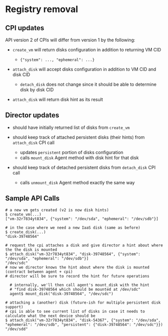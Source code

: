 # Registry removal

## CPI updates

API version 2 of CPIs will differ from version 1 by the following:

- `create_vm` will return disks configuration in addition to returning VM CID
  - `{"system": ..., "ephemeral": ...}`

- `attach_disk` will accept disks configuration in addition to VM CID and disk CID
  - `detach_disk` does not change since it should be able to determine disk by disk CID

- `attach_disk` will return disk hint as its result

## Director updates

- should have initially returned list of disks from `create_vm`

- should keep track of attached persistent disks (their hints) from `attach_disk` CPI call
  - updates `persistent` portion of disks configuration
  - calls `mount_disk` Agent method with disk hint for that disk

- should keep track of detached persistent disks from `detach_disk` CPI call
	- calls `unmount_disk` Agent method exactly the same way

## Sample API Calls

```
# a new vm gets created (v2 is now disk hints)
$ create_vm(...)
["vm-32r7834yt834", {"system": "/dev/sda", "ephemeral": "/dev/sdb"}]

# in the case where we need a new IaaS disk (same as before)
$ create_disk(...)
"disk-39748564"

# request the cpi attaches a disk and give director a hint about where the the disk is mounted
$ attach_disk("vm-32r7834yt834", "disk-39748564", {"system": "/dev/sda", "ephemeral": "/dev/sdb"}]
"/dev/sdc"
# now we director knows the hint about where the disk is mounted (contract between agent + cpi)
# director will be sure to record the hint for future operations

  # internally, we'll then call agent's mount_disk with the hint
  # "find disk-39748564 which should be mounted at /dev/sdc"
  agent$ mount_disk("disk-39748564", "/dev/sdc")

# attaching a (another) disk (future-ish for multiple persistent disk support)
# cpi is able to see current list of disks in case it needs to calculate what the next device should be
$ attach_disk("vm-32r7834yt834", "disk-54367", {"system": "/dev/sda", "ephemeral": "/dev/sdb", "persistent": {"disk-39748564": "/dev/sdc"}})
"/dev/sdd"
```
